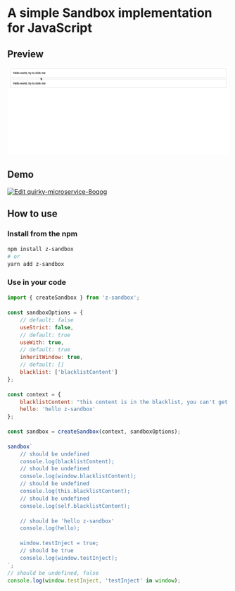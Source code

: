 # A simple Sandbox implementation for JavaScript

## Preview

![preview](static/preview.gif)

## Demo

[![Edit quirky-microservice-8oqog](https://codesandbox.io/static/img/play-codesandbox.svg)](https://codesandbox.io/s/quirky-microservice-8oqog?fontsize=14)

## How to use

### Install from the npm

```bash
npm install z-sandbox
# or
yarn add z-sandbox
```

### Use in your code

```javascript
import { createSandbox } from 'z-sandbox';

const sandboxOptions = {
    // default: false
    useStrict: false,
    // default: true
    useWith: true,
    // default: true
    inheritWindow: true,
    // default: []
    blacklist: ['blacklistContent']
};

const context = {
    blacklistContent: "this content is in the blacklist, you can't get it in the sandbox",
    hello: 'hello z-sandbox'
};

const sandbox = createSandbox(context, sandboxOptions);

sandbox`
    // should be undefined
    console.log(blacklistContent);
    // should be undefined
    console.log(window.blacklistContent);
    // should be undefined
    console.log(this.blacklistContent);
    // should be undefined
    console.log(self.blacklistContent);

    // should be 'hello z-sandbox'
    console.log(hello);

    window.testInject = true;
    // should be true
    console.log(window.testInject);
`;
// should be undefined, false
console.log(window.testInject, 'testInject' in window);
```

